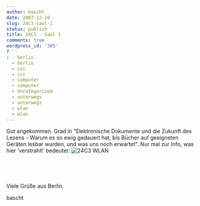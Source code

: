 ```yaml
---
author: bascht
date: 2007-12-28
slug: 24c3-saal-1
status: publish
title: 24C3 - Saal 1
comments: true
wordpress_id: '305'
? ''
: - berlin
  - berlin
  - ccc
  - ccc
  - computer
  - computer
  - Uncategorized
  - unterwegs
  - unterwegs
  - wlan
  - wlan
---
```


Gut angekommen. Grad in "Elektronische Dokumente und die Zukunft
des Lesens - Warum es so ewig gedauert hat, bis Bücher auf
geeigneten Geräten lesbar wurden, und was uns noch erwartet". Nur
mal zur Info, was hier 'verstrahlt' bedeutet:
![24C3 WLAN](http://www.bascht.com/uploads/2007/12/24c3wlan.png)

 

 



Viele Grüße aus Berlin,

bascht



